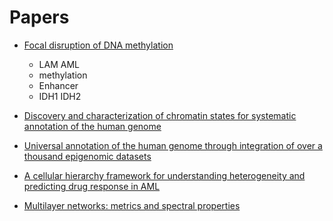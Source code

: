 # Papers

* [Focal disruption of DNA methylation](./Focal_disruption_of_DNA_methylation)
  * LAM AML
  * methylation
  * Enhancer
  * IDH1 IDH2

* [Discovery and characterization of chromatin states for systematic annotation of the human genome](./Discovery_and_characterization_of_chromatin_states_for_systematic_annotation_of_the_human_genome)

* [Universal annotation of the human genome through integration of over a thousand epigenomic datasets](./Universal_annotation_of_the_human_genome_through_integration_of_over_a_thousand_epigenomic_datasets)

* [A cellular hierarchy framework for understanding heterogeneity and predicting drug response in AML](./John_Dick_2022)

* [Multilayer networks: metrics and spectral properties](./Multiplex)
